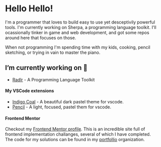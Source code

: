 # Hello Hello!
I'm a programmer that loves to build easy to use yet desceptivily powerful tools. I'm currently working on 
Sherpa, a programming language toolkit. I'll ocassionally tinker in game and web development, and got some
repos around here that focuses on those. 

When not programming I'm spending time with my kids, cooking, pencil sketching, or trying in vain to master the piano.

## I’m currently working on 🔭

- [Radlr](https://github.com/acweathersby/radlr) - A Programming Language Toolkit

#### My VSCode extensions
- [Indigo Coal](https://www.github.com/acweathersby/indigo-coal) - A beautiful dark pastel theme for vscode.
- [Pencil](https://www.github.com/acweathersby/pencil) - A light, focused, pastel them for vscode.

#### Frontend Mentor

Checkout my [Frontend Mentor profile](https://www.frontendmentor.io/profile/acweathersby). This is an incredible site full of frontend implementation challanges, several of which I have completed. The code for my solutions can be found in my [portfollio](https://github.com/acw-portfolio) organization.


